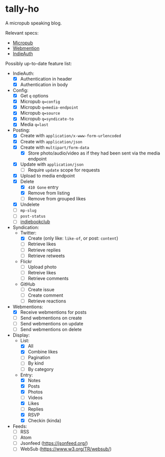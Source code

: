 # tally-ho

A micropub speaking blog.

Relevant specs:

- [Micropub](https://www.w3.org/TR/micropub/)
- [Webmention](https://www.w3.org/TR/webmention/)
- [IndieAuth](https://www.w3.org/TR/indieauth/)

Possibly up-to-date feature list:

- IndieAuth:
  * [x] Authentication in header
  * [x] Authentication in body

- Config:
  * [x] Get `q` options
  * [x] Micropub `q=config`
  * [x] Micropub `q=media-endpoint`
  * [x] Micropub `q=source`
  * [x] Micropub `q=syndicate-to`
  * [x] Media `q=last`

- Posting:
  * [x] Create with `application/x-www-form-urlencoded`
  * [x] Create with `application/json`
  * [x] Create with `multipart/form-data`
    * [x] Store photo/audio/video as if they had been sent via the media endpoint
  * [x] Update with `application/json`
    * [ ] Require `update` scope for requests
  * [x] Upload to media endpoint
  * [x] Delete
    * [x] `410 Gone` entry
    * [x] Remove from listing
    * [ ] Remove from grouped likes
  * [x] Undelete
  * [ ] `mp-slug`
  * [ ] `post-status`
  * [ ] [indiebookclub](https://indiebookclub.biz/documentation#micropub)

- Syndication:
  * Twitter:
    * [x] Create (only like: `like-of`, or post: `content`)
    * [ ] Retrieve likes
    * [ ] Retrieve replies
    * [ ] Retrieve retweets
  * Flickr
    * [ ] Upload photo
    * [ ] Retreive likes
    * [ ] Retrieve comments
  * GitHub
    * [ ] Create issue
    * [ ] Create comment
    * [ ] Retrieve reactions

- Webmentions:
  * [x] Receive webmentions for posts
  * [ ] Send webmentions on create
  * [ ] Send webmentions on update
  * [ ] Send webmentions on delete

- Display:
  * List:
    * [x] All
    * [x] Combine likes
    * [ ] Pagination
    * [ ] By kind
    * [ ] By category
  * Entry:
    * [x] Notes
    * [x] Posts
    * [x] Photos
    * [ ] Videos
    * [x] Likes
    * [ ] Replies
    * [x] RSVP
    * [x] Checkin (kinda)

- Feeds:
  * [ ] RSS
  * [ ] Atom
  * [ ] Jsonfeed (<https://jsonfeed.org/>)
  * [ ] WebSub (<https://www.w3.org/TR/websub/>)

